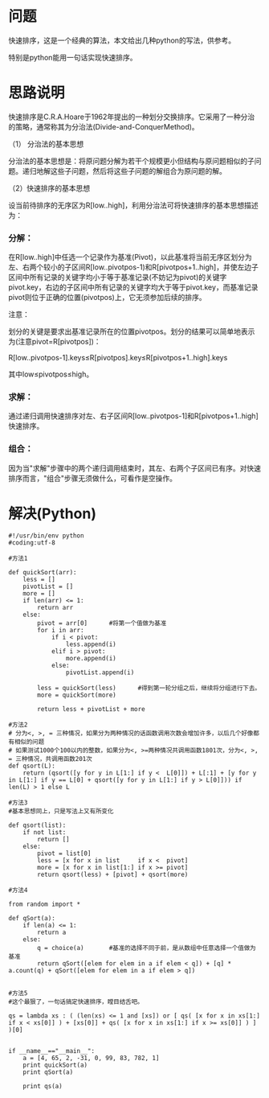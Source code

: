 # 问题

快速排序，这是一个经典的算法，本文给出几种python的写法，供参考。

特别是python能用一句话实现快速排序。

# 思路说明

快速排序是C.R.A.Hoare于1962年提出的一种划分交换排序。它采用了一种分治的策略，通常称其为分治法(Divide-and-ConquerMethod)。

（1） 分治法的基本思想

分治法的基本思想是：将原问题分解为若干个规模更小但结构与原问题相似的子问题。递归地解这些子问题，然后将这些子问题的解组合为原问题的解。

（2）快速排序的基本思想

设当前待排序的无序区为R[low..high]，利用分治法可将快速排序的基本思想描述为：

### 分解：

在R[low..high]中任选一个记录作为基准(Pivot)，以此基准将当前无序区划分为左、右两个较小的子区间R[low..pivotpos-1)和R[pivotpos+1..high]，并使左边子区间中所有记录的关键字均小于等于基准记录(不妨记为pivot)的关键字pivot.key，右边的子区间中所有记录的关键字均大于等于pivot.key，而基准记录pivot则位于正确的位置(pivotpos)上，它无须参加后续的排序。

注意：

划分的关键是要求出基准记录所在的位置pivotpos。划分的结果可以简单地表示为(注意pivot=R[pivotpos])：

R[low..pivotpos-1].keys≤R[pivotpos].key≤R[pivotpos+1..high].keys

其中low≤pivotpos≤high。

### 求解：

通过递归调用快速排序对左、右子区间R[low..pivotpos-1]和R[pivotpos+1..high]快速排序。

### 组合：

因为当"求解"步骤中的两个递归调用结束时，其左、右两个子区间已有序。对快速排序而言，"组合"步骤无须做什么，可看作是空操作。

# 解决(Python)
	
	#!/usr/bin/env python
	#coding:utf-8
	
	#方法1
	
	def quickSort(arr):
	    less = []
	    pivotList = []
	    more = []
	    if len(arr) <= 1:
	        return arr
	    else:
	        pivot = arr[0]      #将第一个值做为基准
	        for i in arr:
	            if i < pivot:
	                less.append(i)
	            elif i > pivot:
	                more.append(i)
	            else:
	                pivotList.append(i)
	
	        less = quickSort(less)      #得到第一轮分组之后，继续将分组进行下去。
	        more = quickSort(more)
	
	        return less + pivotList + more
	
	#方法2
	# 分为<, >, = 三种情况，如果分为两种情况的话函数调用次数会增加许多，以后几个好像都有相似的问题
	# 如果测试1000个100以内的整数，如果分为<, >=两种情况共调用函数1801次，分为<, >, = 三种情况，共调用函数201次
	def qsort(L):
	    return (qsort([y for y in L[1:] if y <  L[0]]) + L[:1] + [y for y in L[1:] if y == L[0] + qsort([y for y in L[1:] if y > L[0]])) if len(L) > 1 else L
	
	#方法3
	#基本思想同上，只是写法上又有所变化
	
	def qsort(list):
	    if not list:
	        return []
	    else:
	        pivot = list[0]
	        less = [x for x in list     if x <  pivot]
	        more = [x for x in list[1:] if x >= pivot]
	        return qsort(less) + [pivot] + qsort(more)
	
	#方法4
	
	from random import *
	
	def qSort(a):
	    if len(a) <= 1:
	        return a
	    else:
	        q = choice(a)       #基准的选择不同于前，是从数组中任意选择一个值做为基准
	        return qSort([elem for elem in a if elem < q]) + [q] * a.count(q) + qSort([elem for elem in a if elem > q])
	
	
	#方法5
	#这个最狠了，一句话搞定快速排序，瞠目结舌吧。
	
	qs = lambda xs : ( (len(xs) <= 1 and [xs]) or [ qs( [x for x in xs[1:] if x < xs[0]] ) + [xs[0]] + qs( [x for x in xs[1:] if x >= xs[0]] ) ] )[0]
	
	
	if __name__=="__main__":
	    a = [4, 65, 2, -31, 0, 99, 83, 782, 1]
	    print quickSort(a)
	    print qSort(a)
	
	    print qs(a)
